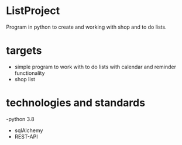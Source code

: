 # ListProject
Program in python to create and working with shop and to do lists.

# targets
 - simple program to work with to do lists with calendar and reminder functionality
 - shop list

# technologies and standards
  -python 3.8
 - sqlAlchemy
 - REST-API

